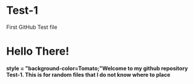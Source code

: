 # Test-1
First GitHub Test file
<h1>
 Hello There! 
</h1>
<h4>
 <p> style = "background-color=Tomato;"Welcome to my github repository Test-1. This is for random files that I do not know where to place</p>
</h4>
